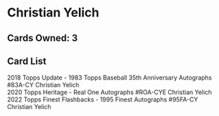 # Christian Yelich

## Cards Owned: 3

## Card List

2018 Topps Update - 1983 Topps Baseball 35th Anniversary Autographs #83A-CY Christian Yelich<br>
2020 Topps Heritage - Real One Autographs #ROA-CYE Christian Yelich<br>
2022 Topps Finest Flashbacks - 1995 Finest Autographs #95FA-CY Christian Yelich<br>
